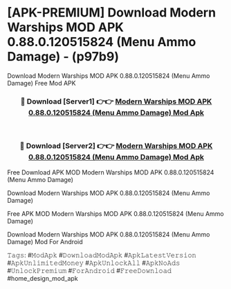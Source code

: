 # [APK-PREMIUM] Download Modern Warships MOD APK 0.88.0.120515824 (Menu Ammo Damage) - (p97b9)
Download Modern Warships MOD APK 0.88.0.120515824 (Menu Ammo Damage) Free Mod APK

<div align="center">
<h3>🔴 Download [Server1] 👉👉 <a href="https://apk-comot.site?title=Modern_Warships_MOD_APK_0.88.0.120515824_(Menu_Ammo_Damage)">Modern Warships MOD APK 0.88.0.120515824 (Menu Ammo Damage) Mod Apk</a></h3><br>

<h3>🔴 Download [Server2] 👉👉 <a href="https://apk-comot.site?title=Modern_Warships_MOD_APK_0.88.0.120515824_(Menu_Ammo_Damage)">Modern Warships MOD APK 0.88.0.120515824 (Menu Ammo Damage) Mod Apk</a></h3>
</div>


Free Download APK MOD Modern Warships MOD APK 0.88.0.120515824 (Menu Ammo Damage)

Download Modern Warships MOD APK 0.88.0.120515824 (Menu Ammo Damage) 

Free APK MOD Modern Warships MOD APK 0.88.0.120515824 (Menu Ammo Damage) 

Download Modern Warships MOD APK 0.88.0.120515824 (Menu Ammo Damage) Mod For Android

𝚃𝚊𝚐𝚜: #𝙼𝚘𝚍𝙰𝚙𝚔 #𝙳𝚘𝚠𝚗𝚕𝚘𝚊𝚍𝙼𝚘𝚍𝙰𝚙𝚔 #𝙰𝚙𝚔𝙻𝚊𝚝𝚎𝚜𝚝𝚅𝚎𝚛𝚜𝚒𝚘𝚗 #𝙰𝚙𝚔𝚄𝚗𝚕𝚒𝚖𝚒𝚝𝚎𝚍𝙼𝚘𝚗𝚎𝚢 #𝙰𝚙𝚔𝚄𝚗𝚕𝚘𝚌𝚔𝙰𝚕𝚕 #𝙰𝚙𝚔𝙽𝚘𝙰𝚍𝚜 #𝚄𝚗𝚕𝚘𝚌𝚔𝙿𝚛𝚎𝚖𝚒𝚞𝚖 #𝙵𝚘𝚛𝙰𝚗𝚍𝚛𝚘𝚒𝚍 #𝙵𝚛𝚎𝚎𝙳𝚘𝚠𝚗𝚕𝚘𝚊𝚍 #home_design_mod_apk